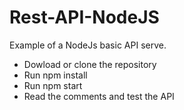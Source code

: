 # Rest-API-NodeJS
Example of a NodeJs basic API serve. 
- Dowload or clone the repository
- Run npm install
- Run npm start
- Read the comments and test the API
